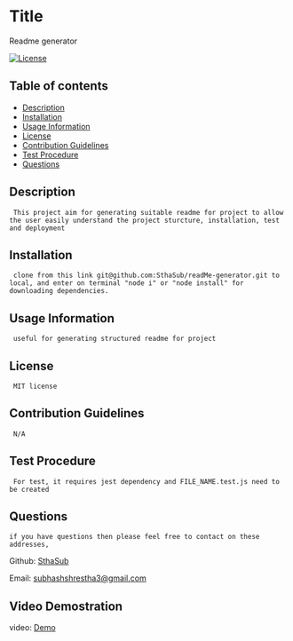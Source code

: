
  # Title
  Readme generator
  
  [![License](https://img.shields.io/badge/License-MIT-yellow.svg)](https://opensource.org/licenses/MIT)
  
  ## Table of contents 
  - [Description](#description)
  - [Installation](#installation)
  - [Usage Information](#usage-information)
  - [License](#license)
  - [Contribution Guidelines](#contribution-guidelines)
  - [Test Procedure](#test-procedure)
  - [Questions](#questions)
  
  ## Description
     This project aim for generating suitable readme for project to allow the user easily understand the project sturcture, installation, test and deployment

  ## Installation
     clone from this link git@github.com:SthaSub/readMe-generator.git to local, and enter on terminal "node i" or "node install" for downloading dependencies. 

  ## Usage Information
     useful for generating structured readme for project

  ## License
     MIT license
  
  ## Contribution Guidelines
     N/A

  ## Test Procedure
     For test, it requires jest dependency and FILE_NAME.test.js need to be created 

  ## Questions
    if you have questions then please feel free to contact on these addresses,
  Github: [SthaSub](https://github.com/SthaSub)
  
  Email: [subhashshrestha3@gmail.com](subhashshrestha3@gmail.com)
  
  ## Video Demostration
  video: [Demo](https://vimeo.com/512368185)   

    